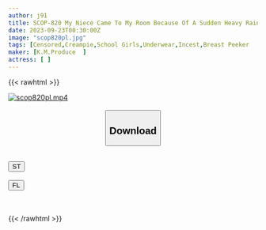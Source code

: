 ```yaml
---
author: j91
title: SCOP-820 My Niece Came To My Room Because Of A Sudden Heavy Rain, And She Was Soaking Wet...I Wasn't Aware Of Being A Woman, But I Lent Her A Shirt, But When I Flickered Her Breasts And Panties, My Reason Collapsed. ! ! The Worst Me Who Lost To The Temptation To Appeal Unconsciously At The End Of The Conflict
date: 2023-09-23T00:30:00Z
image: "scop820pl.jpg"
tags: [Censored,Creampie,School Girls,Underwear,Incest,Breast Peeker	]
maker: [K.M.Produce  ]
actress: [ ]
---
```



{{< rawhtml >}}

<div class="video" data-videoid="pkPVmMVGwXirZa0">
    <a href="javascript:;">
        <img src="https://my.j91.asia/posts/scop820pl/scop820pl.jpg" width="WIDTH" height="HEIGHT" alt="scop820pl.mp4" loading="lazy">
    </a>
</div>

<script type="text/javascript" src="https://j91.asia/asset/on-demand-st.js"></script>

<br>
  <link rel="stylesheet" href="https://j91.asia/asset/bs5.css">
  
  <center>
  <button class="btn btn-primary" type="button" data-bs-toggle="collapse" data-bs-target=".multi-collapse" aria-expanded="false" aria-controls="multiCollapseExample1 multiCollapseExample2"><h2>Download</h2></button></center>
</p>
<div class="row">
  <div class="col">
    <div class="collapse multi-collapse" id="multiCollapseExample1">
      <div class="card card-body">
	      	      <br>
<div class="buttons">  
<a href="https://streamtape.to/v/pkPVmMVGwXirZa0"><button class="btn-hover color-3"><i class="fa fa-download"></i> ST</button></a></div>
    </div>
  </div>
</div>
  <div class="col">
    <div class="collapse multi-collapse" id="multiCollapseExample2">
      <div class="card card-body">
	      <br>
<div class="buttons">
    <a href="https://filelions.online/f/fvmajbis0n3t"><button class="btn-hover color-9"><i class="fa fa-download"></i> FL</button></a></div>
<br><br>
      </div>
    </div>
  </div>
</div>

{{< /rawhtml >}}